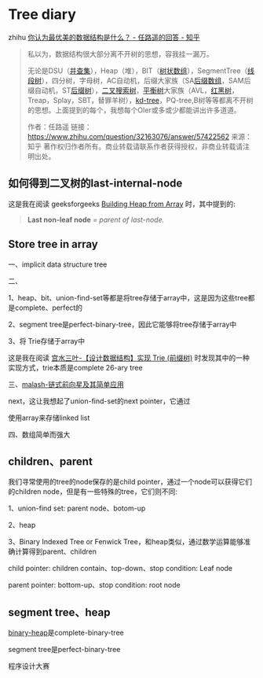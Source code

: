 # Tree diary

zhihu [你认为最优美的数据结构是什么？ - 任路遥的回答 - 知乎](https://www.zhihu.com/question/32163076/answer/57422562) 

> 私以为，数据结构很大部分离不开树的思想，容我挂一漏万。
>
> 无论是DSU（[并查集](https://www.zhihu.com/search?q=并查集&search_source=Entity&hybrid_search_source=Entity&hybrid_search_extra={"sourceType"%3A"answer"%2C"sourceId"%3A57422562})），Heap（堆），BIT（[树状数组](https://www.zhihu.com/search?q=树状数组&search_source=Entity&hybrid_search_source=Entity&hybrid_search_extra={"sourceType"%3A"answer"%2C"sourceId"%3A57422562})），SegmentTree（[线段树](https://www.zhihu.com/search?q=线段树&search_source=Entity&hybrid_search_source=Entity&hybrid_search_extra={"sourceType"%3A"answer"%2C"sourceId"%3A57422562})），四分树，字母树，AC自动机，后缀大家族（SA[后缀数组](https://www.zhihu.com/search?q=后缀数组&search_source=Entity&hybrid_search_source=Entity&hybrid_search_extra={"sourceType"%3A"answer"%2C"sourceId"%3A57422562})，SAM后缀自动机，ST[后缀树](https://www.zhihu.com/search?q=后缀树&search_source=Entity&hybrid_search_source=Entity&hybrid_search_extra={"sourceType"%3A"answer"%2C"sourceId"%3A57422562})），[二叉搜索树](https://www.zhihu.com/search?q=二叉搜索树&search_source=Entity&hybrid_search_source=Entity&hybrid_search_extra={"sourceType"%3A"answer"%2C"sourceId"%3A57422562})，[平衡树](https://www.zhihu.com/search?q=平衡树&search_source=Entity&hybrid_search_source=Entity&hybrid_search_extra={"sourceType"%3A"answer"%2C"sourceId"%3A57422562})大家族（AVL，[红黑树](https://www.zhihu.com/search?q=红黑树&search_source=Entity&hybrid_search_source=Entity&hybrid_search_extra={"sourceType"%3A"answer"%2C"sourceId"%3A57422562})，Treap，Splay，SBT，替罪羊树），[kd-tree](https://www.zhihu.com/search?q=kd-tree&search_source=Entity&hybrid_search_source=Entity&hybrid_search_extra={"sourceType"%3A"answer"%2C"sourceId"%3A57422562})，PQ-tree,B树等等都离不开树的思想。上面提到的每个，我想每个OIer或多或少都能讲出许多道道。
>
> 
>
> 作者：任路遥
> 链接：https://www.zhihu.com/question/32163076/answer/57422562
> 来源：知乎
> 著作权归作者所有。商业转载请联系作者获得授权，非商业转载请注明出处。



## 如何得到二叉树的last-internal-node

这是我在阅读 geeksforgeeks [Building Heap from Array](https://www.geeksforgeeks.org/building-heap-from-array/) 时，其中提到的:

> **Last non-leaf node** *= parent of last-node.*



## Store tree in array

一、implicit data structure tree

二、

1、heap、bit、union-find-set等都是将tree存储于array中，这是因为这些tree都是complete、perfect的

2、segment tree是perfect-binary-tree，因此它能够将tree存储于array中

3、将 Trie存储于array中

这是我在阅读 [宫水三叶-【设计数据结构】实现 Trie (前缀树)](https://mp.weixin.qq.com/s?__biz=MzU4NDE3MTEyMA==&mid=2247488490&idx=1&sn=db2998cb0e5f08684ee1b6009b974089&chksm=fd9cb8f5caeb31e3f7f67dba981d8d01a24e26c93ead5491edb521c988adc0798d8acb6f9e9d&token=1006889101&lang=zh_CN&scene=21#wechat_redirect) 时发现其中的一种实现方式，trie本质是complete 26-ary tree

三、[malash-链式前向星及其简单应用](https://malash.me/200910/linked-forward-star/)

next，这让我想起了union-find-set的next pointer，它通过

使用array来存储linked list

四、数组简单而强大



## children、parent

我们寻常使用的tree的node保存的是child pointer，通过一个node可以获得它们的children node，但是有一些特殊的tree，它们则不同:

1、union-find set: parent node、botom-up

2、heap

3、Binary Indexed Tree or Fenwick Tree，和heap类似，通过数学运算能够准确计算得到parent、children





child pointer:  children contain、top-down、stop condition: Leaf node

parent pointer: bottom-up、stop condition: root node



## segment tree、heap



[binary-heap](https://en.wikipedia.org/wiki/Binary_heap)是complete-binary-tree

segment tree是perfect-binary-tree

程序设计大赛

